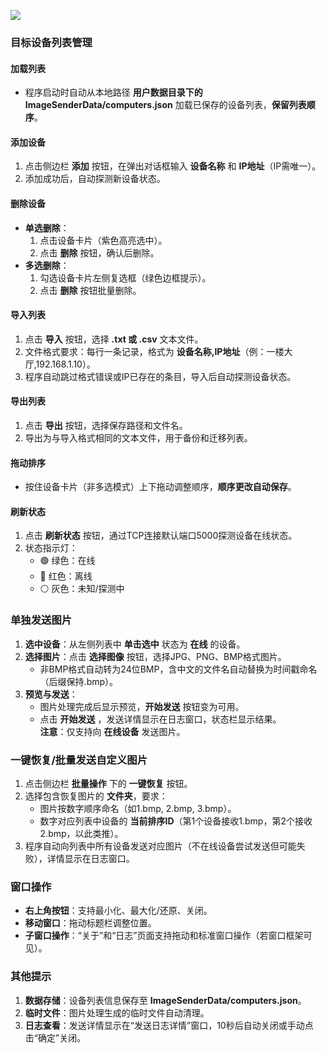 

![](https://bing.0vk.com/p/682ea0f0c197b.webp)
### 目标设备列表管理
#### 加载列表
- 程序启动时自动从本地路径 **用户数据目录下的 ImageSenderData/computers.json** 加载已保存的设备列表，**保留列表顺序**。

#### 添加设备
1. 点击侧边栏 **添加** 按钮，在弹出对话框输入 **设备名称** 和 **IP地址**（IP需唯一）。  
2. 添加成功后，自动探测新设备状态。

#### 删除设备
- **单选删除**：  
  1. 点击设备卡片（紫色高亮选中）。  
  2. 点击 **删除** 按钮，确认后删除。  
- **多选删除**：  
  1. 勾选设备卡片左侧复选框（绿色边框提示）。  
  2. 点击 **删除** 按钮批量删除。

#### 导入列表
1. 点击 **导入** 按钮，选择 **.txt 或 .csv** 文本文件。  
2. 文件格式要求：每行一条记录，格式为 **设备名称,IP地址**（例：一楼大厅,192.168.1.10）。  
3. 程序自动跳过格式错误或IP已存在的条目，导入后自动探测设备状态。

#### 导出列表
1. 点击 **导出** 按钮，选择保存路径和文件名。  
2. 导出为与导入格式相同的文本文件，用于备份和迁移列表。

#### 拖动排序
- 按住设备卡片（非多选模式）上下拖动调整顺序，**顺序更改自动保存**。

#### 刷新状态
1. 点击 **刷新状态** 按钮，通过TCP连接默认端口5000探测设备在线状态。  
2. 状态指示灯：  
   - 🟢 绿色：在线  
   - 🔴 红色：离线  
   - ⚪ 灰色：未知/探测中  


### 单独发送图片
1. **选中设备**：从左侧列表中 **单击选中** 状态为 **在线** 的设备。  
2. **选择图片**：点击 **选择图像** 按钮，选择JPG、PNG、BMP格式图片。  
   - 非BMP格式自动转为24位BMP，含中文的文件名自动替换为时间戳命名（后缀保持.bmp）。  
3. **预览与发送**：  
   - 图片处理完成后显示预览，**开始发送** 按钮变为可用。  
   - 点击 **开始发送** ，发送详情显示在日志窗口，状态栏显示结果。  
**注意**：仅支持向 **在线设备** 发送图片。


### 一键恢复/批量发送自定义图片
1. 点击侧边栏 **批量操作** 下的 **一键恢复** 按钮。  
2. 选择包含恢复图片的 **文件夹**，要求：  
   - 图片按数字顺序命名（如1.bmp, 2.bmp, 3.bmp）。  
   - 数字对应列表中设备的 **当前排序ID**（第1个设备接收1.bmp，第2个接收2.bmp，以此类推）。  
3. 程序自动向列表中所有设备发送对应图片（不在线设备尝试发送但可能失败），详情显示在日志窗口。


### 窗口操作
- **右上角按钮**：支持最小化、最大化/还原、关闭。  
- **移动窗口**：拖动标题栏调整位置。  
- **子窗口操作**：“关于”和“日志”页面支持拖动和标准窗口操作（若窗口框架可见）。


### 其他提示
1. **数据存储**：设备列表信息保存至 **ImageSenderData/computers.json**。  
2. **临时文件**：图片处理生成的临时文件自动清理。  
3. **日志查看**：发送详情显示在“发送日志详情”窗口，10秒后自动关闭或手动点击“确定”关闭。
